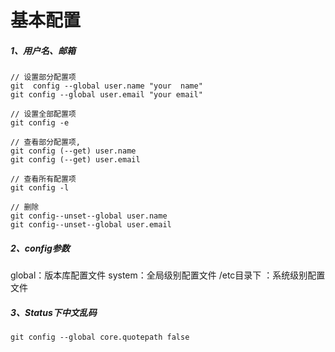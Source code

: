 #  基本配置

##### 1、用户名、邮箱

```shell
// 设置部分配置项
git  config --global user.name "your  name"
git config --global user.email "your email"

// 设置全部配置项
git config -e

// 查看部分配置项,
git config (--get) user.name
git config (--get) user.email

// 查看所有配置项
git config -l

// 删除
git config--unset--global user.name
git config--unset--global user.email
```

##### 2、config参数

global：版本库配置文件
system：全局级别配置文件
/etc目录下 ：系统级别配置文件


##### 3、Status下中文乱码

```shell
git config --global core.quotepath false
```


